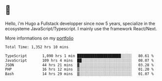 # 👋 

Hello, i'm Hugo a Fullstack developper since now 5 years, specialize in the ecosysteme JavaScript/Typescript. I mainly use the framework React/Next.

More informations on my [portfolio](https://hcampos.fr)

<!--START_SECTION:waka-->

```txt
Total Time: 1,352 hrs 10 mins

TypeScript       1,090 hrs 1 min ████████████████████░░░░░   80.61 %
JavaScript       109 hrs 4 mins  ██░░░░░░░░░░░░░░░░░░░░░░░   08.07 %
JSON             44 hrs 21 mins  ▓░░░░░░░░░░░░░░░░░░░░░░░░   03.28 %
PHP              16 hrs 12 mins  ▒░░░░░░░░░░░░░░░░░░░░░░░░   01.20 %
Bash             14 hrs 29 mins  ▒░░░░░░░░░░░░░░░░░░░░░░░░   01.07 %
```

<!--END_SECTION:waka-->
